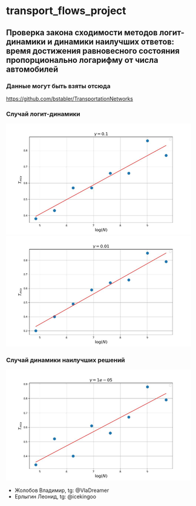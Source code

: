 # transport_flows_project

## Проверка закона сходимости методов логит-динамики и динамики наилучших ответов: время достижения равновесного состояния пропорционально логарифму от числа автомобилей 

### Данные могут быть взяты отсюда
https://github.com/bstabler/TransportationNetworks

### Случай логит-динамики
![logit_0.1_0_1.jpg](./images/logit_0.1_0_1.jpg)
![logit_0.01_0_1.jpg](./images/logit_0.01_0_1.jpg)

### Случай динамики наилучших решений
![logit_1e-05_0_1.jpg](./images/logit_1e-05_0_1.jpg)

- Жолобов Владимир, tg: @VlaDreamer
- Ерлыгин Леонид, tg: @icekingoo

